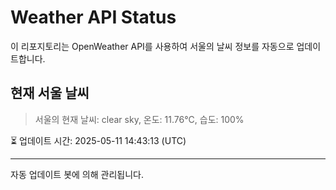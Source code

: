 
# Weather API Status

이 리포지토리는 OpenWeather API를 사용하여 서울의 날씨 정보를 자동으로 업데이트합니다.

## 현재 서울 날씨
> 서울의 현재 날씨: clear sky, 온도: 11.76°C, 습도: 100%

⏳ 업데이트 시간: 2025-05-11 14:43:13 (UTC)

---
자동 업데이트 봇에 의해 관리됩니다.
